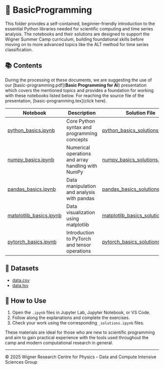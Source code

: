 # 🐍 BasicProgramming

This folder provides a self-contained, beginner-friendly introduction to the essential Python libraries needed for scientific computing and time series analysis. The notebooks and their solutions are designed to support the Wigner Summer Camp curriculum, building foundational skills before moving on to more advanced topics like the ALT method for time series classification.

## 📚 Contents

During the processing ot these documents, we are suggesting the use of our [basic-programming.pdf](**Basic Programming for AI**) presentation which covers the mentioned topics and provides a foundation for working with these notebooks listed below. For reaching the source file of the presentation, [basic-programming.tex](click here).

| Notebook                                | Description                                           | Solution File                                      |
|----------------------------------------|-------------------------------------------------------|----------------------------------------------------|
| [python_basics.ipynb](python_basics.ipynb)             | Core Python syntax and programming concepts           | [python_basics_solutions.ipynb](python_basics_solutions.ipynb)             |
| [numpy_basics.ipynb](numpy_basics.ipynb)               | Numerical operations and array handling with NumPy    | [numpy_basics_solutions.ipynb](numpy_basics_solutions.ipynb)               |
| [pandas_basics.ipynb](pandas_basics.ipynb)             | Data manipulation and analysis with pandas            | [pandas_basics_solutions.ipynb](pandas_basics_solutions.ipynb)             |
| [matplotlib_basics.ipynb](matplotlib_basics.ipynb)     | Data visualization using matplotlib                   | [matplotlib_basics_solutions.ipynb](matplotlib_basics_solutions.ipynb)     |
| [pytorch_basics.ipynb](pytorch_basics.ipynb)           | Introduction to PyTorch and tensor operations         | [pytorch_basics_solutions.ipynb](pytorch_basics_solutions.ipynb)           |

## 📂 Datasets

- [data.csv](data.csv)
- [data.tsv](data.tsv)

## 🚀 How to Use

1. Open the `.ipynb` files in Jupyter Lab, Jupyter Notebook, or VS Code.
2. Follow along the explanations and complete the exercises.
3. Check your work using the corresponding `_solutions.ipynb` files.

These materials are ideal for those who are new to scientific programming and aim to gain practical experience with the tools used throughout the camp and modern computational research in general.

---

© 2025 Wigner Research Centre for Physics – Data and Compute Intensive Sciences Group
